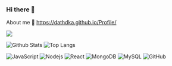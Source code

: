### Hi there 👋

About me 🗿 https://dathdka.github.io/Profile/

![](https://komarev.com/ghpvc/?username=dathdka&color=orange)

![Github Stats](https://github-readme-stats.vercel.app/api?username=dathdka&count_private=true&show_icons=true&include_all_commits=true)
![Top Langs](https://github-readme-stats.vercel.app/api/top-langs/?username=dathdka&hide=TeX&layout=compact)

![JavaScript](https://img.shields.io/badge/-JavaScript-black?style=flat-square&logo=javascript)
![Nodejs](https://img.shields.io/badge/-Nodejs-black?style=flat-square&logo=Node.js)
![React](https://img.shields.io/badge/-React-black?style=flat-square&logo=react)
![MongoDB](https://img.shields.io/badge/-MongoDB-black?style=flat-square&logo=mongodb)
![MySQL](https://img.shields.io/badge/-MySQL-black?style=flat-square&logo=mysql)
![GitHub](https://img.shields.io/badge/-GitHub-181717?style=flat-square&logo=github)

